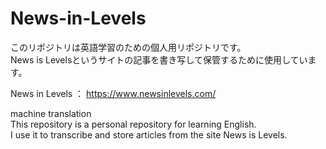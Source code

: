 # News-in-Levels

このリポジトリは英語学習のための個人用リポジトリです。  
News is Levelsというサイトの記事を書き写して保管するために使用しています。  

News in Levels ： https://www.newsinlevels.com/

machine translation  
This repository is a personal repository for learning English.  
I use it to transcribe and store articles from the site News is Levels.  
